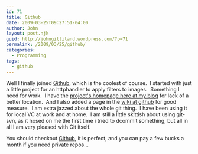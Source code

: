 ```yaml
---
id: 71
title: Github
date: 2009-03-25T09:27:51-04:00
author: John
layout: post.njk
guid: http://johngilliland.wordpress.com/?p=71
permalink: /2009/03/25/github/
categories:
  - Programming
tags:
  - github
---
```

Well I finally joined <a href="http://www.github.com/lilmudd" target="_blank">Github</a>, which is the coolest of course.  I started with just a little project for an httphandler to apply filters to images.  Something I need for work.  I have the <a href="http://johngilliland.wordpress.com/imagehandler/" target="_self">project's homepage here at my blog</a> for lack of a better location.  And I also added a page in the <a href="http://wiki.github.com/lilmudd/imagehandler" target="_blank">wiki at github</a> for good measure.  I am extra jazzed about the whole git thing.  I have been using it for local VC at work and at home.  I am still a little skittish about using git-svn, as it hosed on me the first time i tried to dcommit something, but all in all I am very pleased with Git itself.

You should checkout <a href="http://www.github.com" target="_blank">Github</a>, it is perfect, and you can pay a few bucks a month if you need private repos...
